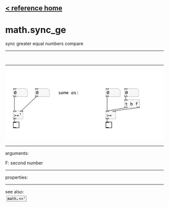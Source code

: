 [< reference home](index.html)
---

# math.sync_ge


sync greater equal numbers compare

---

<br>


---


![example](examples/math.sync_ge-example.jpg)

---
arguments:

F: second number<br>

---
properties:


---
see also:<br>
[![math.&lt;=&#39;](img/object_math.&lt;=&#39;.png)](math.<='.html)
